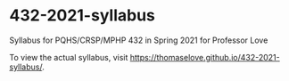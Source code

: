 # 432-2021-syllabus

Syllabus for PQHS/CRSP/MPHP 432 in Spring 2021 for Professor Love

To view the actual syllabus, visit https://thomaselove.github.io/432-2021-syllabus/.
